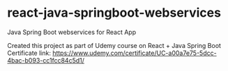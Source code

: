 # react-java-springboot-webservices
 Java Spring Boot webservices for React App

Created this project as part of Udemy course on React + Java Spring Boot
Certificate link: https://www.udemy.com/certificate/UC-a00a7e75-5dcc-4bac-b093-cc1fcc84c5d1/
